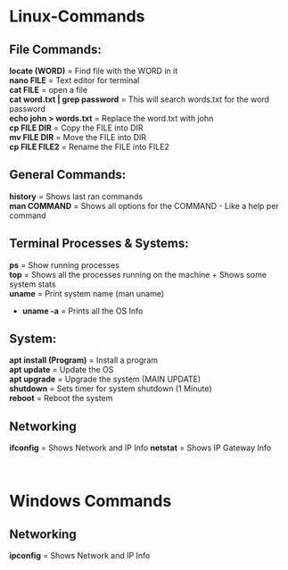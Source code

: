 # Linux-Commands

## File Commands:
**locate (WORD)** = Find file with the WORD in it<br>
**nano FILE** = Text editor for terminal<br>
**cat FILE** = open a file<br>
**cat word.txt | grep password** = This will search words.txt for the word password<br>
**echo john > words.txt** = Replace the word.txt with john<br>
**cp FILE DIR** =  Copy the FILE into DIR<br>
**mv FILE DIR** =  Move the FILE into DIR<br>
**cp FILE FILE2** =  Rename the FILE into FILE2<br>

## General Commands:
**history** = Shows last ran commands<br>
**man COMMAND** = Shows all options for the COMMAND - Like a help per command<br>

## Terminal Processes & Systems:
**ps** = Show running processes<br>
**top** = Shows all the processes running on the machine + Shows some system stats<br>
**uname** = Print system name (man uname)<br>
 - **uname -a** = Prints all the OS Info<br>

## System:
**apt install (Program)** = Install a program<br>
**apt update** = Update the OS<br>
**apt upgrade** = Upgrade the system (MAIN UPDATE)<br>
**shutdown** = Sets timer for system shutdown (1 Minute)<br>
**reboot** = Reboot the system<br>

## Networking
**ifconfig** = Shows Network and IP Info
**netstat** = Shows IP Gateway Info

<br>

# Windows Commands

## Networking
**ipconfig** = Shows Network and IP Info
